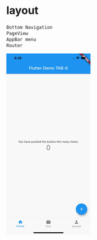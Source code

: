 # layout

```
Bottom Navigation
PageView
AppBar menu
Router
```

![](https://github.com/pjt3591oo/flutter-layout-sample/blob/master/demo_V1.gif)
